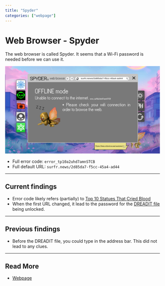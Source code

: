```yaml
---
title: "Spyder"
categories: ["webpage"]
---
```

# Web Browser - Spyder

The web browser is called Spyder. It seems that a Wi-Fi password is needed before we can use it.

![img.png](../Resources/webpage/webbrowser.png)

- Full error code: `error_tp10a2uhd7amnSTCB`
- Full default URL: `surfr.news/2d85da7-f5cc-45a4-ad44`

***

## Current findings

- Error code likely refers (partially) to [Top 10 Statues That Cried Blood](music/song-top10)
- When the first URL changed, it lead to the password for the [DREADIT file](files/dreadit) 
being unlocked.

***

## Previous findings

- Before the DREADIT file, you could type in the address bar. This did not lead to any clues.

***

## Read More

- [Webpage](webpage)